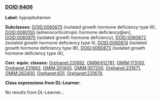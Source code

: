 
### [DOID:9406](http://purl.obolibrary.org/obo/DOID_9406)
**Label:** hypopituitarism

**Subclasses:** [DOID:0060875](http://purl.obolibrary.org/obo/DOID_0060875) (isolated growth hormone deficiency type III), [DOID:0080150](http://purl.obolibrary.org/obo/DOID_0080150) (adrenocorticotropic hormone deficiency@en), [DOID:0060870](http://purl.obolibrary.org/obo/DOID_0060870) (isolated growth hormone deficiency), [DOID:0060872](http://purl.obolibrary.org/obo/DOID_0060872) (isolated growth hormone deficiency type II), [DOID:0060874](http://purl.obolibrary.org/obo/DOID_0060874) (isolated growth hormone deficiency type IB), [DOID:0060873](http://purl.obolibrary.org/obo/DOID_0060873) (isolated growth hormone deficiency type IA), 

**Corr. equiv. classes:** [Orphanet:231692](http://www.orpha.net/ORDO/Orphanet_231692), [OMIM:612781](http://purl.obolibrary.org/obo/OMIM_612781), [OMIM:173100](http://purl.obolibrary.org/obo/OMIM_173100), [Orphanet:231662](http://www.orpha.net/ORDO/Orphanet_231662), [OMIM:201400](http://purl.obolibrary.org/obo/OMIM_201400), [OMIM:307200](http://purl.obolibrary.org/obo/OMIM_307200), [Orphanet:231671](http://www.orpha.net/ORDO/Orphanet_231671), [OMIM:262400](http://purl.obolibrary.org/obo/OMIM_262400), [Orphanet:631](http://www.orpha.net/ORDO/Orphanet_631), [Orphanet:231679](http://www.orpha.net/ORDO/Orphanet_231679), 

**Class expressions from DL-Learner:**

No results from DL-Learner...



